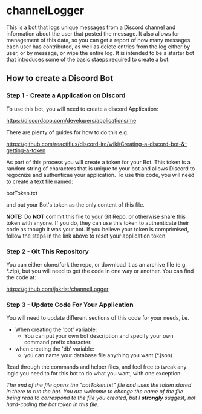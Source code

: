 # channelLogger
This is a bot that logs unique messages from a Discord channel and information about the user that posted the message.  It also allows for management of this data, so you can get a report of how many messages each user has contributed, as well as delete entries from the log either by user, or by message, or wipe the entire log.  It is intended to be a starter bot that introduces some of the basic staeps required to create a bot.

## How to create a Discord Bot

### Step 1 - Create a Application on Discord

To use this bot, you will need to create a discord Application:

https://discordapp.com/developers/applications/me

There are plenty of guides for how to do this e.g.

https://github.com/reactiflux/discord-irc/wiki/Creating-a-discord-bot-&-getting-a-token

As part of this process you will create a token for your Bot.  This token is a random string of characters that is unique to your bot and allows Discord to regocnize and authenticae your application.  To use this code, you will need to create a text file named:

botToken.txt

and put your Bot's token as the only content of this file.

**NOTE:** Do **NOT** commit this file to your Git Repo, or otherwise share this token with anyone.  If you do, they can use this token to authenticate their code as though it was your bot.  If you believe your token is comprimised, follow the steps in the link above to reset your application token.

### Step 2 - Git This Repository

You can either clone/fork the repo, or download it as an archive file (e.g. \*.zip), but you will need to get the code in one way or another.  You can find the code at:

https://github.com/jskrist/channelLogger

### Step 3 - Update Code For Your Application

You will need to update different sections of this code for your needs, i.e.

* When creating the 'bot' variable:
  * You can put your own bot description and specify your own command prefix character.
* when creating the 'db' variable:
  * you can name your database file anything you want (\*.json)

Read through the commands and helper files, and feel free to tweak any logic you need to for this bot to do what you want, with one exception:

_The end of the file opens the "botToken.txt" file and uses the token stored in there to run the bot.  You are welcome to change the name of the file being read to correspond to the file you created, but I **strongly** suggest, not hard-coding the bot token in this file._

